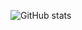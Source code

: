 ![GitHub stats](https://github-readme-stats.vercel.app/api?username=Itsalexcp&show_icons=true&theme=radical)

